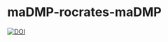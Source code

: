 # maDMP-rocrates-maDMP
[![DOI](https://zenodo.org/badge/275586451.svg)](https://zenodo.org/badge/latestdoi/275586451)